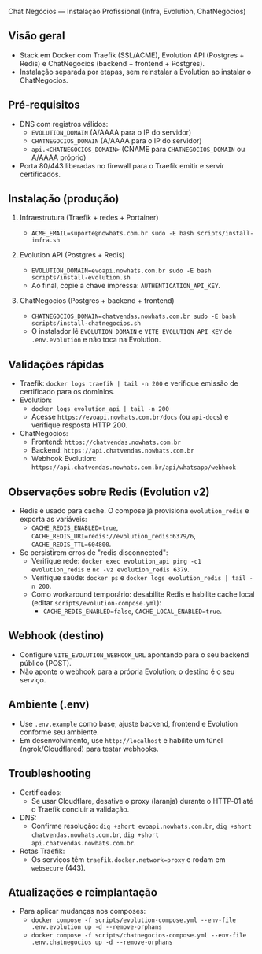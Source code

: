 Chat Negócios — Instalação Profissional (Infra, Evolution, ChatNegocios)

Visão geral
-----------
- Stack em Docker com Traefik (SSL/ACME), Evolution API (Postgres + Redis) e ChatNegocios (backend + frontend + Postgres).
- Instalação separada por etapas, sem reinstalar a Evolution ao instalar o ChatNegocios.

Pré‑requisitos
--------------
- DNS com registros válidos:
  - `EVOLUTION_DOMAIN` (A/AAAA para o IP do servidor)
  - `CHATNEGOCIOS_DOMAIN` (A/AAAA para o IP do servidor)
  - `api.<CHATNEGOCIOS_DOMAIN>` (CNAME para `CHATNEGOCIOS_DOMAIN` ou A/AAAA próprio)
- Porta 80/443 liberadas no firewall para o Traefik emitir e servir certificados.

Instalação (produção)
---------------------
1) Infraestrutura (Traefik + redes + Portainer)
   - `ACME_EMAIL=suporte@nowhats.com.br sudo -E bash scripts/install-infra.sh`

2) Evolution API (Postgres + Redis)
   - `EVOLUTION_DOMAIN=evoapi.nowhats.com.br sudo -E bash scripts/install-evolution.sh`
   - Ao final, copie a chave impressa: `AUTHENTICATION_API_KEY`.

3) ChatNegocios (Postgres + backend + frontend)
   - `CHATNEGOCIOS_DOMAIN=chatvendas.nowhats.com.br sudo -E bash scripts/install-chatnegocios.sh`
   - O instalador lê `EVOLUTION_DOMAIN` e `VITE_EVOLUTION_API_KEY` de `.env.evolution` e não toca na Evolution.

Validações rápidas
------------------
- Traefik: `docker logs traefik | tail -n 200` e verifique emissão de certificado para os domínios.
- Evolution:
  - `docker logs evolution_api | tail -n 200`
  - Acesse `https://evoapi.nowhats.com.br/docs` (ou `api-docs`) e verifique resposta HTTP 200.
- ChatNegocios:
  - Frontend: `https://chatvendas.nowhats.com.br`
  - Backend: `https://api.chatvendas.nowhats.com.br`
  - Webhook Evolution: `https://api.chatvendas.nowhats.com.br/api/whatsapp/webhook`

Observações sobre Redis (Evolution v2)
-------------------------------------
- Redis é usado para cache. O compose já provisiona `evolution_redis` e exporta as variáveis:
  - `CACHE_REDIS_ENABLED=true`, `CACHE_REDIS_URI=redis://evolution_redis:6379/6`, `CACHE_REDIS_TTL=604800`.
- Se persistirem erros de "redis disconnected":
  - Verifique rede: `docker exec evolution_api ping -c1 evolution_redis` e `nc -vz evolution_redis 6379`.
  - Verifique saúde: `docker ps` e `docker logs evolution_redis | tail -n 200`.
  - Como workaround temporário: desabilite Redis e habilite cache local (editar `scripts/evolution-compose.yml`):
    - `CACHE_REDIS_ENABLED=false`, `CACHE_LOCAL_ENABLED=true`.

Webhook (destino)
-----------------
- Configure `VITE_EVOLUTION_WEBHOOK_URL` apontando para o seu backend público (POST).
- Não aponte o webhook para a própria Evolution; o destino é o seu serviço.

Ambiente (.env)
---------------
- Use `.env.example` como base; ajuste backend, frontend e Evolution conforme seu ambiente.
- Em desenvolvimento, use `http://localhost` e habilite um túnel (ngrok/Cloudflared) para testar webhooks.

Troubleshooting
---------------
- Certificados:
  - Se usar Cloudflare, desative o proxy (laranja) durante o HTTP‑01 até o Traefik concluir a validação.
- DNS:
  - Confirme resolução: `dig +short evoapi.nowhats.com.br`, `dig +short chatvendas.nowhats.com.br`, `dig +short api.chatvendas.nowhats.com.br`.
- Rotas Traefik:
  - Os serviços têm `traefik.docker.network=proxy` e rodam em `websecure` (443).

Atualizações e reimplantação
----------------------------
- Para aplicar mudanças nos composes:
  - `docker compose -f scripts/evolution-compose.yml --env-file .env.evolution up -d --remove-orphans`
  - `docker compose -f scripts/chatnegocios-compose.yml --env-file .env.chatnegocios up -d --remove-orphans`